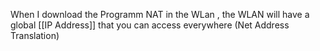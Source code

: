 When I download the Programm NAT in the WLan , the WLAN will have a global [[IP Address]] that you can access everywhere
(Net Address Translation)